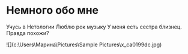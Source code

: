 # Немного обо мне

Учусь в Нетологии
Люблю рок музыку
У меня есть сестра близнец. Правда похожи?

![](c:\Users\Марина\Pictures\Sample Pictures\x_ca0199dc.jpg)